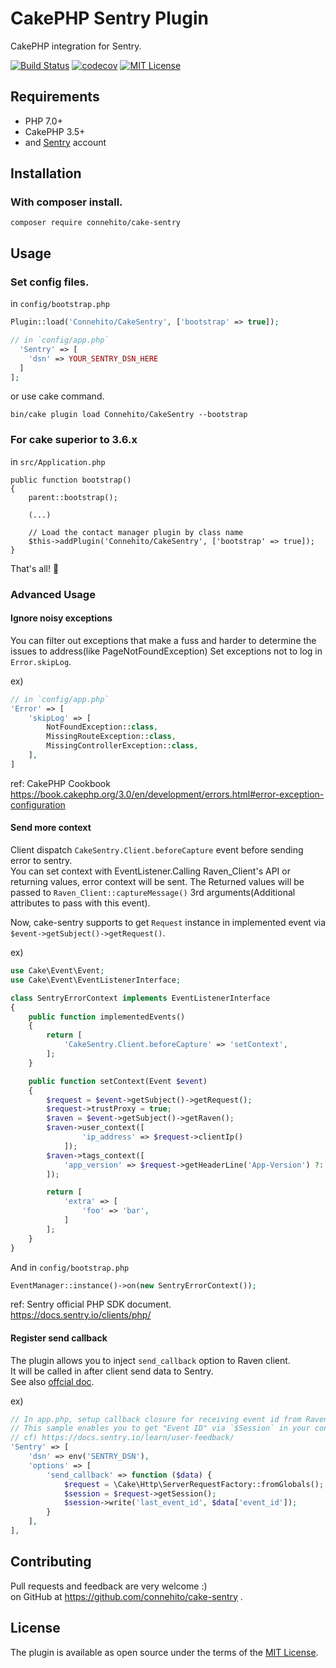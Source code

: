 # CakePHP Sentry Plugin
CakePHP integration for Sentry.

[![Build Status](https://travis-ci.org/Connehito/cake-sentry.svg?branch=master)](https://travis-ci.org/Connehito/cake-sentry)
[![codecov](https://codecov.io/gh/connehito/cake-sentry/branch/master/graph/badge.svg)](https://codecov.io/gh/connehito/cake-sentry)
[![MIT License](http://img.shields.io/badge/license-MIT-blue.svg?style=flat)](https://github.com/Connehito/cake-sentry/blob/master/LICENSE)

## Requirements
- PHP 7.0+
- CakePHP 3.5+
- and [Sentry](https://sentry.io) account


## Installation
### With composer install.
```
composer require connehito/cake-sentry
```

## Usage

### Set config files.
in `config/bootstrap.php`
```php
Plugin::load('Connehito/CakeSentry', ['bootstrap' => true]);
```

```php
// in `config/app.php`
  'Sentry' => [
    'dsn' => YOUR_SENTRY_DSN_HERE
  ]
];
```

or use cake command.
```
bin/cake plugin load Connehito/CakeSentry --bootstrap
```

### For cake superior to 3.6.x

in `src/Application.php`
```
public function bootstrap()
{
    parent::bootstrap();
    
    (...)

    // Load the contact manager plugin by class name
    $this->addPlugin('Connehito/CakeSentry', ['bootstrap' => true]);
}
```

That's all! :tada:

### Advanced Usage

#### Ignore noisy exceptions
You can filter out exceptions that make a fuss and harder to determine the issues to address(like PageNotFoundException)
Set exceptions not to log in `Error.skipLog`.  

ex)
```php
// in `config/app.php`
'Error' => [
    'skipLog' => [
        NotFoundException::class,
        MissingRouteException::class,
        MissingControllerException::class,
    ],
]
```

ref: CakePHP Cookbook  
https://book.cakephp.org/3.0/en/development/errors.html#error-exception-configuration

#### Send more context
Client dispatch `CakeSentry.Client.beforeCapture` event before sending error to sentry.  
You can set context with EventListener.Calling Raven_Client's API or returning values, error context will be sent. The Returned values will be passed to `Raven_Client::captureMessage()` 3rd arguments(Additional attributes to pass with this event).

Now, cake-sentry supports to get `Request` instance in implemented event via `$event->getSubject()->getRequest()`.

ex)
```php
use Cake\Event\Event;
use Cake\Event\EventListenerInterface;

class SentryErrorContext implements EventListenerInterface
{
    public function implementedEvents()
    {
        return [
            'CakeSentry.Client.beforeCapture' => 'setContext',
        ];
    }

    public function setContext(Event $event)
    {
        $request = $event->getSubject()->getRequest();
        $request->trustProxy = true;
        $raven = $event->getSubject()->getRaven();
        $raven->user_context([
                'ip_address' => $request->clientIp()
            ]);
        $raven->tags_context([
            'app_version' => $request->getHeaderLine('App-Version') ?: 1.0,
        ]);

        return [
            'extra' => [
                'foo' => 'bar',
            ]
        ];
    }
}
```

And in `config/bootstrap.php`
```php
EventManager::instance()->on(new SentryErrorContext());
```

ref: Sentry official PHP SDK document.  
https://docs.sentry.io/clients/php/

#### Register send callback
The plugin allows you to inject `send_callback` option to Raven client.  
It will be called in after client send  data to Sentry.  
See also [offcial doc](https://docs.sentry.io/clients/php/config/).

ex)
```php
// In app.php, setup callback closure for receiving event id from Raven.
// This sample enables you to get "Event ID" via `$Session` in your controller.
// cf) https://docs.sentry.io/learn/user-feedback/
'Sentry' => [
    'dsn' => env('SENTRY_DSN'),
    'options' => [
        'send_callback' => function ($data) {
            $request = \Cake\Http\ServerRequestFactory::fromGlobals();
            $session = $request->getSession();
            $session->write('last_event_id', $data['event_id']);
        }
    ],
],
```


## Contributing
Pull requests and feedback are very welcome :)  
on GitHub at https://github.com/connehito/cake-sentry .

## License
The plugin is available as open source under the terms of the [MIT License](https://github.com/Connehito/cake-sentry/blob/master/LICENSE).
